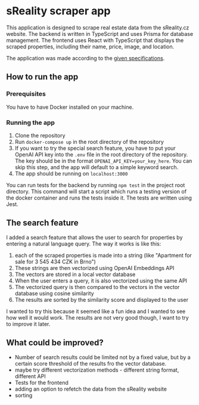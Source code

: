# sReality scraper app

This application is designed to scrape real estate data from the sReality.cz website. The backend is written in TypeScript and uses Prisma for database management. The frontend uses React with TypeScript that displays the scraped properties, including their name, price, image, and location.

The application was made according to the [given specifications](./project-specification.txt).

## How to run the app

### Prerequisites

You have to have Docker installed on your machine.

### Running the app

1. Clone the repository
2. Run `docker-compose up` in the root directory of the repository
3. If you want to try the special search feature, you have to put your OpenAI API key into the `.env` file in the root directory of the repository. The key should be in the format `OPENAI_API_KEY=your_key_here`. You can skip this step, and the app will default to a simple keyword search.
4. The app should be running on `localhost:3000`

You can run tests for the backend by running `npm test` in the project root directory. This command will start a script which runs a testing version of the docker container and runs the tests inside it. The tests are written using Jest.

## The search feature

I added a search feature that allows the user to search for properties by entering a natural language query. The way it works is like this:

1. each of the scraped properties is made into a string (like "Apartment for sale for 3 545 434 CZK in Brno")
2. These strings are then vectorized using OpenAI Embeddings API
3. The vectors are stored in a local vector database
4. When the user enters a query, it is also vectorized using the same API
5. The vectorized query is then compared to the vectors in the vector database using cosine similarity
6. The results are sorted by the similarity score and displayed to the user

I wanted to try this because it seemed like a fun idea and I wanted to see how well it would work. The results are not very good though, I want to try to improve it later.

## What could be improved?

- Number of search results could be limited not by a fixed value, but by a certain score threshold of the results fro the vector database.
- maybe try different vectorization methods - different string format, different API
- Tests for the frontend
- adding an option to refetch the data from the sReality website
- sorting
